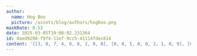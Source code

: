 ```yaml
---
author:
  name: Hog Boo
  picture: /assets/blog/authors/hogboo.png
maskRate: 0.53
date: 2025-03-05T19:00:02.231364
id: 0aed9290-f9f4-11ef-9cc5-41114fdec614
content: '[[3, 0, 7, 4, 0, 8, 2, 0, 0], [0, 0, 5, 0, 0, 2, 1, 0, 9], [0, 2, 0, 9, 6, 0, 4, 3, 0], [2, 0, 0, 0, 0, 0, 0, 4, 1], [7, 0, 4, 8, 2, 1, 6, 9, 0], [0, 0, 0, 0, 4, 6, 8, 0, 0], [5, 0, 3, 0, 0, 7, 0, 0, 4], [0, 0, 8, 0, 5, 0, 3, 2, 6], [0, 1, 0, 6, 9, 0, 0, 0, 0]]'
---
```

